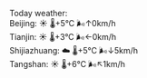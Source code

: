 Today weather:  
Beijing: ☀️   🌡️+5°C 🌬️↑0km/h  
Tianjin: ☀️   🌡️+3°C 🌬️←0km/h  
Shijiazhuang: ☁️   🌡️+5°C 🌬️↓5km/h  
Tangshan: ☀️   🌡️+6°C 🌬️↖1km/h  
